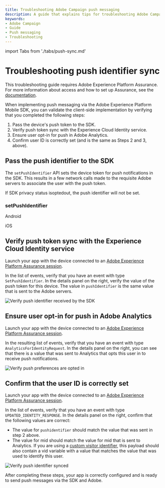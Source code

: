 ```yaml
---
title: Troubleshooting Adobe Campaign push messaging
description: A guide that explains tips for troubleshooting Adobe Campaign push messaging.
keywords:
- Adobe Campaign
- Guide
- Push messaging
- Troubleshooting
---
```


import Tabs from './tabs/push-sync.md'

# Troubleshooting push identifier sync

<InlineAlert variant="info" slots="text"/>

This troubleshooting guide requires Adobe Experience Platform Assurance. For more information about access and how to set up Assurance, see the [documentation](https://experienceleague.adobe.com/docs/experience-platform/assurance/home.html).

When implementing push messaging via the Adobe Experience Platform Mobile SDK, you can validate the client-side implementation by verifying that you completed the following steps:

1. Pass the device's push token to the SDK.
2. Verify push token sync with the Experience Cloud Identity service.
3. Ensure user opt-in for push in Adobe Analytics.
4. Confirm user ID is correctly set (and is the same as Steps 2 and 3, above).

## Pass the push identifier to the SDK

The `setPushIdentifier` API sets the device token for push notifications in the SDK. This results in a few network calls made to the requisite Adobe servers to associate the user with the push token.

<InlineAlert variant="info" slots="text"/>

If SDK privacy status isoptedout, the push identifier will not be set.

### setPushIdentifier

<TabsBlock orientation="horizontal" slots="heading, content" repeat="2"/>

Android

<Tabs query="platform=android&task=set-push"/>

iOS

<Tabs query="platform=ios&task=set-push"/>

<!--- React Native

<Tabs query="platform=react-native&task=set-push"/> --->

## Verify push token sync with the Experience Cloud Identity service

Launch your app with the device connected to an [Adobe Experience Platform Assurance session](https://experienceleague.adobe.com/docs/experience-platform/assurance/home.html).

In the list of events, verify that you have an event with type `SetPushIdentifier`. In the details panel on the right, verify the value of the push token for this device. The value in `pushIdentifier` is the same value that is sent to the Adobe servers.

![Verify push identifier received by the SDK](./assets/push-sync/set-push-token-to-identity.png)

## Ensure user opt-in for push in Adobe Analytics

Launch your app with the device connected to an [Adobe Experience Platform Assurance session](https://experienceleague.adobe.com/docs/experience-platform/assurance/home.html).

In the resulting list of events, verify that you have an event with type `AnalyticsForIdentityRequest`. In the details panel on the right, you can see that there is a value that was sent to Analytics that opts this user in to receive push notifications.

![Verify push preferences are opted in](./assets/push-sync/push-analytics-optin.png)

## Confirm that the user ID is correctly set

Launch your app with the device connected to an [Adobe Experience Platform Assurance session](https://experienceleague.adobe.com/docs/experience-platform/assurance/home.html).

In the list of events, verify that you have an event with type `UPDATED_IDENTITY_RESPONSE`. In the details panel on the right, confirm that the following values are correct:

* The value for `pushidentifier` should match the value that was sent in step 2 above.
* The value for mid should match the value for mid that is sent to Analytics. If you are using a [custom visitor identifier](../../../solution/adobe-analytics/api-reference.md#setidentifier), this payload should also contain a vid variable with a value that matches the value that was used to identify this user.

![Verify push identifier synced](./assets/push-sync/push-identities.png)

After completing these steps, your app is correctly configured and is ready to send push messages via the SDK and Adobe.
